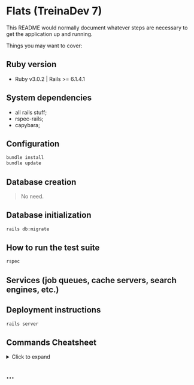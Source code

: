# Flats (TreinaDev 7)

This README would normally document whatever steps are necessary to get the
application up and running.

Things you may want to cover:

## Ruby version

- Ruby v3.0.2 | Rails >= 6.1.4.1

## System dependencies

- all rails stuff;
- rspec-rails;
- capybara;

## Configuration

```sh
bundle install
bundle update
```

## Database creation

> No need.

## Database initialization

```sh
rails db:migrate
```

## How to run the test suite

```sh
rspec
```

## Services (job queues, cache servers, search engines, etc.)

## Deployment instructions

```sh
rails server
```

## Commands Cheatsheet

<details>
    <summary>Click to expand</summary>

```sh
### Rails ###
# Show listening routes #
rails routes

### Database management ###
# Create model #
# Those without ':' are strings
rails generate model property title description rooms:integer

# Add columns #
rails generate migration add_fields_to_properties parking_slot:boolean bathrooms:integer pets:boolean daily_rate:integer

# Add foreign key #
rails g migration add_property_type_ref_to_property property_type:references

### Devise ###
# Generate a model #
rails generate devise user

# Expose the devise views per model # Look: https://github.com/heartcombo/devise/wiki/How-to-Setup-Multiple-Devise-User-Models#3-if-you-want-scoped-views
rails g devise:views users
```

</details>

## ...
